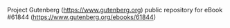 Project Gutenberg (https://www.gutenberg.org) public repository for eBook #61844 (https://www.gutenberg.org/ebooks/61844)
